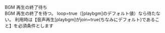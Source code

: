 BGM 再生の終了待ち  
BGM 再生の終了を待つ。
loop=true（[playbgm]のデフォルト値）なら待たない。
利用時は【音声再生[playbgm]がjoin=true(ちなみにデフォルト)であること】を必須条件とします
